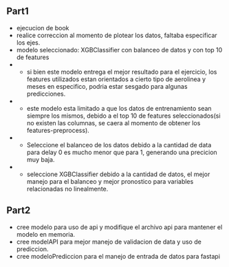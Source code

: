 ## Part1
* ejecucion de book
* realice correccion al momento de plotear los datos, faltaba especificar los ejes.
* modelo seleccionado: XGBClassifier con balanceo de datos y con top 10 de features
* * si bien este modelo entrega el mejor resultado para el ejercicio, los features utilizados estan orientados a cierto tipo de aerolinea y meses en especifico, podria estar sesgado para algunas predicciones.
* * este modelo esta limitado a que los datos de entrenamiento sean siempre los mismos, debido a el top 10 de features seleccionados(si no existen las columnas, se caera al momento de obtener los features-preprocess).
* * Seleccione el balanceo de los datos debido a la cantidad de data para delay 0 es mucho menor que para 1, generando una precicion muy baja.
* * seleccione XGBClassifier debido a la cantidad de datos, el mejor manejo para el balanceo y mejor pronostico para variables relacionadas no linealmente.

## Part2
* cree modelo para uso de api y modifique el archivo api para mantener el modelo en memoria.
* cree modelAPI para mejor manejo de validacion de data y uso de prediccion.
* cree modeloPrediccion para el manejo de entrada de datos para fastapi